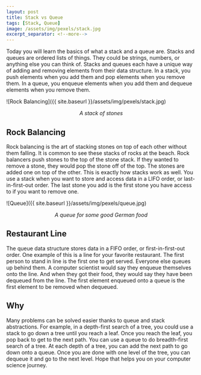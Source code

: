 ```yaml
---
layout: post
title: Stack vs Queue
tags: [Stack, Queue]
image: /assets/img/pexels/stack.jpg
excerpt_separator: <!--more-->
---
```


Today you will learn the basics of what a stack and a queue are. Stacks and queues are ordered lists of things. They could be strings, numbers, or anything else you can think of. Stacks and queues each have a unique way of adding and removing elements from their data structure. In a stack, you push elements when you add them and pop elements when you remove them. In a queue, you enqueue elements when you add them and dequeue elements when you remove them.
<!--more-->

![Rock Balancing]({{ site.baseurl }}/assets/img/pexels/stack.jpg)
<p align="center"><i>A stack of stones</i></p>

## Rock Balancing

Rock balancing is the art of stacking stones on top of each other without them falling. It is common to see these stacks of rocks at the beach. Rock balancers push stones to the top of the stone stack. If they wanted to remove a stone, they would pop the stone off of the top. The stones are added one on top of the other. This is exactly how stacks work as well. You use a stack when you want to store and access data in a LIFO order, or last-in-first-out order. The last stone you add is the first stone you have access to if you want to remove one.

![Queue]({{ site.baseurl }}/assets/img/pexels/queue.jpg)
<p align="center"><i>A queue for some good German food</i></p>

## Restaurant Line

The queue data structure stores data in a FIFO order, or first-in-first-out order. One example of this is a line for your favorite restaurant. The first person to stand in line is the first one to get served. Everyone else queues up behind them. A computer scientist would say they enqueue themselves onto the line. And when they got their food, they would say they have been dequeued from the line. The first element enqueued onto a queue is the first element to be removed when dequeued.

## Why

Many problems can be solved easier thanks to queue and stack abstractions. For example, in a depth-first search of a tree, you could use a stack to go down a tree until you reach a leaf. Once you reach the leaf, you pop back to get to the next path. You can use a queue to do breadth-first search of a tree. At each depth of a tree, you can add the next path to go down onto a queue. Once you are done with one level of the tree, you can dequeue it and go to the next level. Hope that helps you on your computer science journey.


